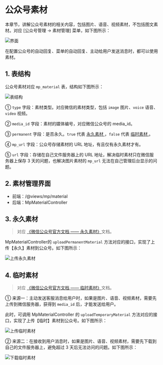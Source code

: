# 公众号素材

本章节，讲解公众号素材的相关内容，包括图片、语音、视频素材，不包括图文素材。对应 [公众号管理 -> 素材管理] 菜单，如下图所示：

![界面](https://doc.iocoder.cn/img/%E5%85%AC%E4%BC%97%E5%8F%B7%E6%89%8B%E5%86%8C/%E5%85%AC%E4%BC%97%E5%8F%B7%E7%B4%A0%E6%9D%90/%E7%95%8C%E9%9D%A2.png)

在配置公众号的自动回复、菜单的自动回复、主动给用户发送消息时，都可以使用素材。

## 1. 表结构

公众号素材对应 `mp_material` 表，结构如下图所示：

![表结构](https://doc.iocoder.cn/img/%E5%85%AC%E4%BC%97%E5%8F%B7%E6%89%8B%E5%86%8C/%E5%85%AC%E4%BC%97%E5%8F%B7%E7%B4%A0%E6%9D%90/%E8%A1%A8%E7%BB%93%E6%9E%84.png)

① `type` 字段：素材类型。对应微信的素材类型，包括 `image` 图片、`voice` 语音、`video` 视频。

② `media_id` 字段：素材的媒体编号，对应微信公众号的 media_id。

③ `permanent` 字段：是否永久。`true` 代表 [永久素材 ](https://developers.weixin.qq.com/doc/offiaccount/Asset_Management/Adding_Permanent_Assets.html)，`false` 代表 [临时素材 ](https://developers.weixin.qq.com/doc/offiaccount/Asset_Management/New_temporary_materials.html)。

④ `mp_url` 字段：公众号存储素材的 URL 地址，有且仅有永久素材才有。

⑤ `url` 字段：存储在自己文件服务器上的 URL 地址，解决临时素材只在微信服务器上保存 3 天的问题，也解决图片素材的 `mp_url` 无法在自己管理后台显示的问题。

## 2. 素材管理界面

- 前端：/@views/mp/material
- 后端：MpMaterialController

## 3. 永久素材

> 对应 [《微信公众号官方文档 —— 永久素材》](https://developers.weixin.qq.com/doc/offiaccount/Asset_Management/Adding_Permanent_Assets.html)文档。

MpMaterialController的 `uploadPermanentMaterial` 方法对应的接口，实现了上传【永久】素材到公众号。如下图所示：

![上传永久素材](https://doc.iocoder.cn/img/%E5%85%AC%E4%BC%97%E5%8F%B7%E6%89%8B%E5%86%8C/%E5%85%AC%E4%BC%97%E5%8F%B7%E7%B4%A0%E6%9D%90/%E4%B8%8A%E4%BC%A0%E6%B0%B8%E4%B9%85%E7%B4%A0%E6%9D%90.png)

## 4. 临时素材

> 对应 [《微信公众号官方文档 —— 临时素材》](https://developers.weixin.qq.com/doc/offiaccount/Asset_Management/New_temporary_materials.html)文档。

① 来源一：主动发送客服消息给用户时，如果是图片、语音、视频素材，需要先上传到微信服务器，获得到 `media_id` 后，才能发送给用户。

此时，可调用 MpMaterialController 的 `uploadTemporaryMaterial` 方法对应的接口，实现了上传【临时】素材到公众号。如下图所示：

![上传临时素材](https://doc.iocoder.cn/img/%E5%85%AC%E4%BC%97%E5%8F%B7%E6%89%8B%E5%86%8C/%E5%85%AC%E4%BC%97%E5%8F%B7%E7%B4%A0%E6%9D%90/%E4%B8%8A%E4%BC%A0%E4%B8%B4%E6%97%B6%E7%B4%A0%E6%9D%90.png)

② 来源二：在接收到用户消息时，如果是图片、语音、视频素材，需要先下载到自己的文件服务器上，避免超过 3 天后无法访问的问题。如下图所示：

![下载临时素材](https://doc.iocoder.cn/img/%E5%85%AC%E4%BC%97%E5%8F%B7%E6%89%8B%E5%86%8C/%E5%85%AC%E4%BC%97%E5%8F%B7%E7%B4%A0%E6%9D%90/%E4%B8%8B%E8%BD%BD%E4%B8%B4%E6%97%B6%E7%B4%A0%E6%9D%90.png)